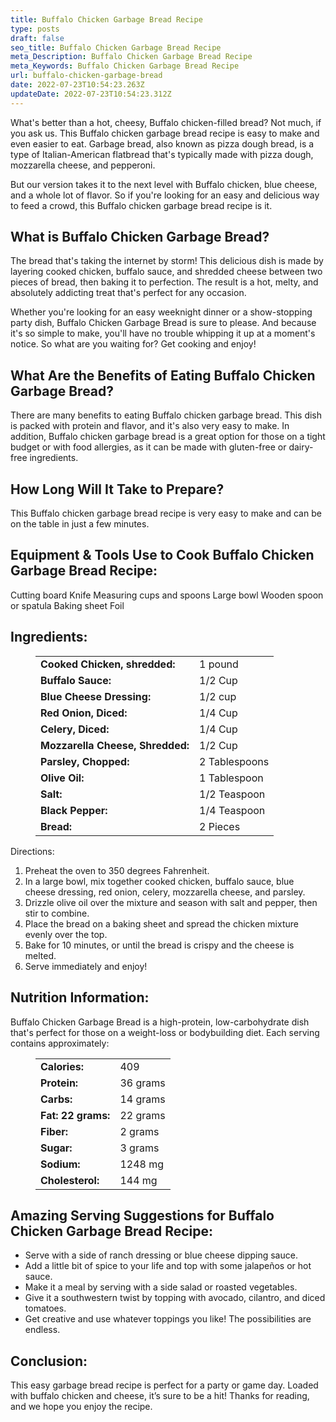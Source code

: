 ```yaml
---
title: Buffalo Chicken Garbage Bread Recipe
type: posts
draft: false
seo_title: Buffalo Chicken Garbage Bread Recipe
meta_Description: Buffalo Chicken Garbage Bread Recipe
meta_Keywords: Buffalo Chicken Garbage Bread Recipe
url: buffalo-chicken-garbage-bread
date: 2022-07-23T10:54:23.263Z
updateDate: 2022-07-23T10:54:23.312Z
---
```

What's better than a hot, cheesy, Buffalo chicken-filled bread? Not much, if you ask us. This Buffalo chicken garbage bread recipe is easy to make and even easier to eat. Garbage bread, also known as pizza dough bread, is a type of Italian-American flatbread that's typically made with pizza dough, mozzarella cheese, and pepperoni. 

But our version takes it to the next level with Buffalo chicken, blue cheese, and a whole lot of flavor. So if you're looking for an easy and delicious way to feed a crowd, this Buffalo chicken garbage bread recipe is it.

## **What is Buffalo Chicken Garbage Bread?**

The bread that's taking the internet by storm! This delicious dish is made by layering cooked chicken, buffalo sauce, and shredded cheese between two pieces of bread, then baking it to perfection. The result is a hot, melty, and absolutely addicting treat that's perfect for any occasion.

Whether you're looking for an easy weeknight dinner or a show-stopping party dish, Buffalo Chicken Garbage Bread is sure to please. And because it's so simple to make, you'll have no trouble whipping it up at a moment's notice. So what are you waiting for? Get cooking and enjoy!

## **What Are the Benefits of Eating Buffalo Chicken Garbage Bread?**

There are many benefits to eating Buffalo chicken garbage bread. This dish is packed with protein and flavor, and it's also very easy to make. In addition, Buffalo chicken garbage bread is a great option for those on a tight budget or with food allergies, as it can be made with gluten-free or dairy-free ingredients.

## **How Long Will It Take to Prepare?**

This Buffalo chicken garbage bread recipe is very easy to make and can be on the table in just a few minutes. 

## **Equipment & Tools Use to Cook Buffalo Chicken Garbage Bread Recipe:**

Cutting board
Knife
Measuring cups and spoons
Large bowl
Wooden spoon or spatula
Baking sheet 
Foil

## **Ingredients:**

<figure class="wp-block-table is-style-stripes">
  <table>
    <tbody>
      <tr>
        <td>
          <strong>Cooked Chicken, shredded:</strong>
        </td>
        <td>1 pound</td>
      </tr>
      <tr>
        <td>
          <strong>Buffalo Sauce:</strong>
        </td>
        <td>1/2 Cup </td>
      </tr>
      <tr>
        <td>
          <strong>Blue Cheese Dressing:</strong>
        </td>
        <td>1/2 cup<tr>
        <td>
          <strong>Red Onion, Diced:</strong>
        </td>
        <td>1/4 Cup</td>
     </tr>
      <tr>
        <td>
          <strong>Celery, Diced:</strong>
        </td>
        <td>1/4 Cup</td>
      </tr>
<tr>
        <td>
          <strong>Mozzarella Cheese, Shredded:</strong>
        </td>
        <td>1/2 Cup<tr>
        <td>
          <strong>Parsley, Chopped:</strong>
        </td>
        <td>2 Tablespoons</td>
      </tr>
<tr>
        <td>
          <strong>Olive Oil:</strong>
        </td>
        <td>1 Tablespoon</td>
      </tr>
      <tr>
        <td>
          <strong>Salt:</strong>
        </td>
        <td>1/2 Teaspoon</td>
      </tr>
<tr>
        <td>
          <strong>Black Pepper:</strong>
        </td>
        <td>1/4 Teaspoon</td>
      </tr>
      <tr>
        <td>
          <strong>Bread:</strong>
        </td>
        <td>2 Pieces</td>
      </tr>
    </tbody>
  </table>
</figure>

Directions:

1. Preheat the oven to 350 degrees Fahrenheit.
2. In a large bowl, mix together cooked chicken, buffalo sauce, blue cheese dressing, red onion, celery, mozzarella cheese, and parsley.
3. Drizzle olive oil over the mixture and season with salt and pepper, then stir to combine.
4. Place the bread on a baking sheet and spread the chicken mixture evenly over the top.
5. Bake for 10 minutes, or until the bread is crispy and the cheese is melted.
6. Serve immediately and enjoy!

## **Nutrition Information:**

Buffalo Chicken Garbage Bread is a high-protein, low-carbohydrate dish that's perfect for those on a weight-loss or bodybuilding diet. Each serving contains approximately: 

<figure class="wp-block-table is-style-stripes">
  <table> 
    <tbody>
<tr>
        <td>
          <strong>Calories:</strong>
        </td>
        <td>409</td>
      </tr>
      <tr>
        <td>
          <strong>Protein:</strong>
        </td>
        <td>36 grams</td>
      </tr>
      <tr>
        <td>
          <strong>Carbs:</strong>
        </td>
        <td>14 grams</td>
      </tr>
      <tr>
        <td>
          <strong>Fat: 22 grams:</strong>
        </td>
        <td>22 grams</td>
      </tr>
<tr>
        <td>
          <strong>Fiber:</strong>
        </td>
        <td>2 grams</td>
      </tr>
<tr>
        <td>
          <strong>Sugar:</strong>
        </td>
        <td>3 grams</td>
     </tr>
<tr>
        <td>
          <strong>Sodium:</strong>
        </td>
        <td>1248 mg</td>
     </tr>
<tr>
        <td>
          <strong>Cholesterol:</strong>
        </td>
        <td>144 mg</td>
     </tr>
    </tbody>
  </table>
</figure>

## **Amazing Serving Suggestions for Buffalo Chicken Garbage Bread Recipe:**

* Serve with a side of ranch dressing or blue cheese dipping sauce.
* Add a little bit of spice to your life and top with some jalapeños or hot sauce.
* Make it a meal by serving with a side salad or roasted vegetables.
* Give it a southwestern twist by topping with avocado, cilantro, and diced tomatoes.
* Get creative and use whatever toppings you like! The possibilities are endless.

## **Conclusion:**

This easy garbage bread recipe is perfect for a party or game day. Loaded with buffalo chicken and cheese, it’s sure to be a hit! Thanks for reading, and we hope you enjoy the recipe.